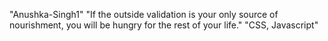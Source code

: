"Anushka-Singh1"
"If the outside validation is your only source of nourishment, you will be hungry for the rest of your life."
"CSS, Javascript"